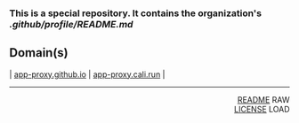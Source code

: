 
### This is a special repository. It contains the organization's _.github/profile/README.md_ 

Domain(s)
-
| <a href="https://app-proxy.github.io/.github/" target="_blank">app-proxy.github.io</a> | <a href="https://app-proxy.cali.run/" target="_blank">app-proxy.cali.run</a> |

---
<p align="right"> <a href="https://app-proxy.cali.run/README.md">README</a> RAW<br> <a href="https://app-proxy.cali.run/LICENSE">LICENSE</a> LOAD</p>
